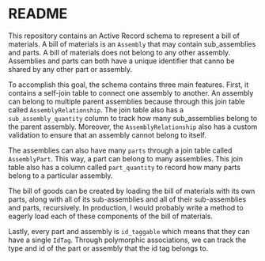 # README

This repository contains an Active Record schema to represent a bill of materials.  A bill of
materials is an `Assembly` that may contain sub_assemblies and parts.  A bill of materials does
not belong to any other assembly.  Assemblies and parts can both have a unique identifier that canno
be shared by any other part or assembly.

To accomplish this goal, the schema contains three main features.  First, it contains a self-join
table to connect one assembly to another.  An assembly can belong to multiple parent assemblies because through this join table called `AssemblyRelationship`.  The join table also has a `sub_assembly_quantity` column to track how many sub_assemblies belong to the parent assembly.  Moreover, the `AssemblyRelationship` also has a custom validation to ensure that an assembly cannot belong to itself.

The assemblies can also have many `parts` through a join table called `AssemblyPart`.  This way, a part can belong to many assemblies.  This join table also has a column called `part_quantity` to record how many parts belong to a particular assembly.

The bill of goods can be created by loading the bill of materials with its own parts, along with all of its sub-assemblies and all of their sub-assemblies and parts, recursively.  In production, I would probably write a method to eagerly load each of these components of the bill of materials.

Lastly, every part and assembly is `id_taggable` which means that they can have a single `IdTag`.  Through polymorphic associations, we can track the type and id of the part or assembly that the id tag belongs to.
